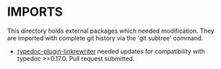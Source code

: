 # IMPORTS

This directory holds external packages which needed modification. They are imported with complete git history via the 'git subtree' command.

* [typedoc-plugin-linkrewriter](./typedoc-plugin-linkrewriter) needed updates for compatibility with typedoc >=0.17.0. Pull request submitted.

